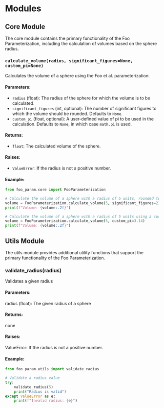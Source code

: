 # Modules

## Core Module
The core module contains the primary functionality of the Foo Parameterization, including the calculation of volumes based on the sphere radius.

### `calculate_volume(radius, significant_figures=None, custom_pi=None)`
Calculates the volume of a sphere using the Foo et al. parameterization.

#### Parameters:
- `radius` (float): The radius of the sphere for which the volume is to be calculated.
- `significant_figures` (int, optional): The number of significant figures to which the volume should be rounded. Defaults to `None`.
- `custom_pi` (float, optional): A user-defined value of pi to be used in the calculation. Defaults to `None`, in which case `math.pi` is used.

#### Returns:
- `float`: The calculated volume of the sphere.

#### Raises:
- `ValueError`: If the radius is not a positive number.

#### Example:
```python
from foo_param.core import FooParameterization

# Calculate the volume of a sphere with a radius of 5 units, rounded to 2 significant figures
volume = FooParameterization.calculate_volume(5, significant_figures=2)
print(f"Volume: {volume:.2f}")

# Calculate the volume of a sphere with a radius of 5 units using a custom value of pi
volume = FooParameterization.calculate_volume(5, custom_pi=3.14)
print(f"Volume: {volume:.2f}")
```

## Utils Module
The utils module provides additional utility functions that support the primary functionality of the Foo Parameterization.

### validate_radius(radius)
Validates a given radius

#### Parameters:
radius (float): The given radius of a sphere

#### Returns:
none

#### Raises:
ValueError: If the radius is not a positive number.

#### Example: 
```python
from foo_param.utils import validate_radius

# Validate a radius value
try:
    validate_radius(5)
    print("Radius is valid")
except ValueError as e:
    print(f"Invalid radius: {e}")
```
